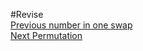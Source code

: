 #Revise<br>
[Previous number in one swap](https://practice.geeksforgeeks.org/problems/previous-number-in-one-swap5707/1#)<br>
[Next Permutation](https://leetcode.com/problems/next-permutation/)<br>


